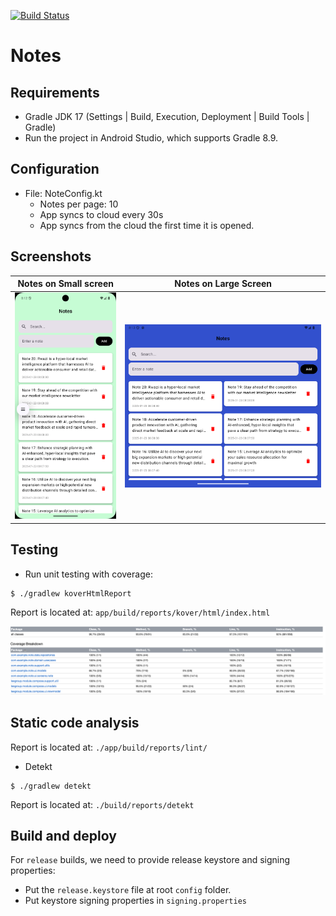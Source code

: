 [![Build Status](https://app.bitrise.io/app/823c9185-a83c-475e-9fac-2e2b5d582fa4/status.svg?token=2gi5xGBtO48QOcKcahkxxA&branch=develop)](https://app.bitrise.io/app/823c9185-a83c-475e-9fac-2e2b5d582fa4)

# Notes

## Requirements

- Gradle JDK 17 (Settings | Build, Execution, Deployment | Build Tools | Gradle)
- Run the project in Android Studio, which supports Gradle 8.9.

## Configuration
- File: NoteConfig.kt
  - Notes per page: 10
  - App syncs to cloud every 30s
  - App syncs from the cloud the first time it is opened.

## Screenshots

| Notes on Small screen                             | Notes on Large Screen                                          |
|---------------------------------------------------|----------------------------------------------------------------|
| <img src="screenshots/note_list.png" width=200 /> | <img src="screenshots/note_list_large_screen.png" width=400 /> |

## Testing

- Run unit testing with coverage:

```
$ ./gradlew koverHtmlReport
```

Report is located at: `app/build/reports/kover/html/index.html`

<img src="screenshots/koverHtmlReport.png"/>

## Static code analysis

Report is located at: `./app/build/reports/lint/`

- Detekt

```
$ ./gradlew detekt
```

Report is located at: `./build/reports/detekt`

## Build and deploy

For `release` builds, we need to provide release keystore and signing properties:

- Put the `release.keystore` file at root `config` folder.
- Put keystore signing properties in `signing.properties`
